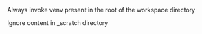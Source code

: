 Always invoke venv present in the root of the workspace directory

Ignore content in _scratch directory
